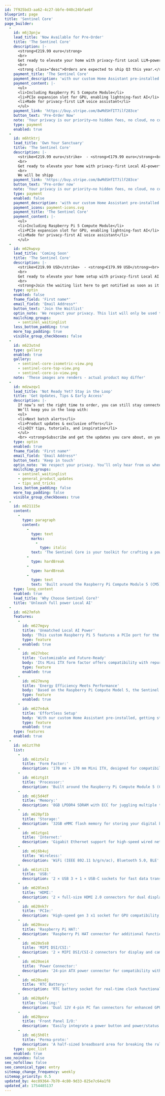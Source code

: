 ```yaml
---
id: 7f925bd3-aa62-4c27-bbfe-040c24bfae6f
blueprint: page
title: 'Sentinel Core'
page_builder:
  -
    id: m6j3pnjw
    lead_title: 'Now Available for Pre-Order'
    title: 'The Sentinel Core'
    description: |-
      <strong>€219.99 euro</strong>
      <br>
      Get ready to elevate your home with privacy-first Local LLM—powerful, private, and built for creators. The first batch is <span>limited</span>, and once they’re gone, we’re moving back to a waitlist—don’t miss out!<br>
      <br>
      <strong class="desc">Orders are expected to ship Q3 this year.</strong>
    payment_title: 'The Sentinel Core'
    payment_description: 'with our custom Home Assistant pre-installed'
    payment_content: |-
      <ul>
      <li>Including Raspberry Pi 5 Compute Module</li>
      <li>PCIe expansion slot for GPU, enabling lightning-fast AI</li>
      <li>Made for privacy-first LLM voice assistant</li>
      </ul>
    payment_link: 'https://buy.stripe.com/8wMdSHfIT7ilf283ce'
    button_text: 'Pre-Order Now'
    note: 'Your privacy is our priority—no hidden fees, no cloud, no compromises.<br>Shipping calculated at checkout. International shipping available.'
    type: payment
    enabled: true
  -
    id: m6htktrj
    lead_title: 'Own Your Sanctuary'
    title: 'The Sentinel Core'
    description: |-
      <strike>€219.99 euro</strike>  - <strong>€179.99 euro</strong><br>
      <br>
      Get ready to elevate your home with privacy-first Local AI—powerful, private, and built for creators. The first batch is <span>limited</span>, and once they’re gone, we’re moving back to a waitlist—don’t miss out!<br>
      <br>
      We will be shipp
    payment_link: 'https://buy.stripe.com/8wMdSHfIT7ilf283ce'
    button_text: 'Pre-order now'
    note: 'Your privacy is our priority—no hidden fees, no cloud, no compromises.<br>Shipping calculated at checkout. International shipping available.'
    type: payment
    enabled: false
    payment_description: 'with our custom Home Assistant pre-installed'
    payment_icons: payment-icons.svg
    payment_title: 'The Sentinel Core'
    payment_content: |-
      <ul>
      <li>Including Raspberry Pi 5 Compute Module</li>
      <li>PCIe expansion slot for GPU, enabling lightning-fast AI</li>
      <li>Made for privacy-first AI voice assistant</li>
      </ul>
  -
    id: m62kwpvp
    lead_title: 'Coming Soon'
    title: 'The Sentinel Core'
    description: |-
      <strike>€219.99 USD</strike>  - <strong>€179.99 USD</strong><br>
      <br>
      Get ready to elevate your home setup with privacy-first Local AI. The Sentinel Core is <span>almost here</span>, and our first batch will be <span>limited.</span> Once the first batch sells out, we’ll move back to waitlist mode—don’t miss out!<br>
      <br>
      <strong>Join the waiting list here to get notified as soon as it’s available.</strong>
    type: optin
    enabled: false
    fname_field: 'First name*'
    email_field: 'Email Address*'
    button_text: 'Join the Waitlist'
    optin_note: 'We respect your privacy. This list will only be used to notify you when the Sentinel Core becomes available—no spam, no exceptions.'
    mailchimp_groups:
      - sentinel_waitinglist
    less_bottom_padding: true
    more_top_padding: true
    visible_group_checkboxes: false
  -
    id: m623utnd
    type: gallery
    enabled: true
    gallery:
      - sentinel-core-isometric-view.png
      - sentinel-core-top-view.png
      - sentinel-core-io-view.png
    note: 'These images are renders - actual product may differ'
  -
    id: mdzwzqv1
    lead_title: 'Not Ready Yet? Stay in the Loop'
    title: 'Get Updates, Tips & Early Access'
    description: |-
      If now’s not the right time to order, you can still stay connected.
      We’ll keep you in the loop with:
      <ul>
      <li>Next batch alerts</li>
      <li>Product updates & exclusive offers</li>
      <li>DIY tips, tutorials, and inspiration</li>
      </ul>
      <br> <strong>Subscribe and get the updates you care about, on your terms.</strong>
    type: optin
    enabled: true
    fname_field: 'First name*'
    email_field: 'Email Address*'
    button_text: 'Keep in touch'
    optin_note: 'We respect your privacy. You’ll only hear from us when it matters. No noise. No nonsense. Unsub whenever you want.'
    mailchimp_groups:
      - sentinel_waitinglist
      - general_product_updates
      - tips_and_tricks
    less_bottom_padding: false
    more_top_padding: false
    visible_group_checkboxes: true
  -
    id: m621115e
    content:
      -
        type: paragraph
        content:
          -
            type: text
            marks:
              -
                type: italic
            text: 'The Sentinel Core is your toolkit for crafting a powerful, private, and fully autonomous home. Designed with creators in mind, it gives you the freedom to innovate, reclaim control, and safeguard your sanctuary.'
          -
            type: hardBreak
          -
            type: hardBreak
          -
            type: text
            text: 'Built around the Raspberry Pi Compute Module 5 (CM5) and equipped with a PCIe slot for GPU compatibility, it provides the horsepower for lightning-fast large language models (LLMs) computation. All while maintaining the energy efficiency and sleek form factor you expect.'
    type: long_content
    enabled: true
    lead_title: 'Why Choose Sentinel Core?'
    title: 'Unleash full power Local AI'
  -
    id: m627mfoh
    features:
      -
        id: m627mgvy
        title: 'Unmatched Local AI Power'
        body: 'This custom Raspberry Pi 5 features a PCIe port for the GPU of your choice, unlocking full-power large language model (LLM) computation. Experience lightning-fast, privacy-first, local AI voice assistance, with unmatched power.'
        type: feature
        enabled: true
      -
        id: m627nboc
        title: 'Customizable and Future-Ready'
        body: 'Its Mini ITX form factor offers compatibility with repurposed PC components, giving you the freedom to customize and upgrade as needed—while maintaining a premium, compact build.'
        type: feature
        enabled: true
      -
        id: m627mvng
        title: 'Energy Efficiency Meets Performance'
        body: 'Based on the Raspberry Pi Compute Model 5, the Sentinel Core delivers exceptional energy efficiency without sacrificing capability.'
        type: feature
        enabled: true
      -
        id: m627n4uk
        title: 'Effortless Setup'
        body: 'With our custom Home Assistant pre-installed, getting started is seamless—for beginners and experienced DIY enthusiasts.'
        type: feature
        enabled: true
    type: features
    enabled: true
  -
    id: m61zt7h0
    list:
      -
        id: m61ztelz
        title: 'Form Factor:'
        description: '170 mm × 170 mm Mini ITX, designed for compatibility with PC cases and components.'
      -
        id: m61ztg1t
        title: 'Processor:'
        description: 'Built around the Raspberry Pi Compute Module 5 (CM5), combining peak efficiency with a rock-solid ecosystem.'
      -
        id: m6j5d4df
        title: 'Memory:'
        description: '8GB LPDDR4 SDRAM with ECC for juggling multiple tasks without dropping the ball.'
      -
        id: m620pf1b
        title: 'Storage:'
        description: '32GB eMMC flash memory for storing your digital brains.'
      -
        id: m61ztgo1
        title: 'Internet:'
        description: 'Gigabit Ethernet support for high-speed wired networking.'
      -
        id: m6j6b4uj
        title: 'Wireless:'
        description: 'WiFi (IEEE 802.11 b/g/n/ac), Bluetooth 5.0, BLE'
      -
        id: m61zti21
        title: 'USB:'
        description: '2 × USB 3 + 1 × USB-C sockets for fast data transfer and device connectivity.'
      -
        id: m620lms3
        title: 'HDMI:'
        description: '2 × full-size HDMI 2.0 connectors for dual display support.'
      -
        id: m620nk7r
        title: 'PCIe:'
        description: 'High-speed gen 3 x1 socket for GPU compatibility, unlocking advanced local AI capabilities.'
      -
        id: m620nxcv
        title: 'Raspberry Pi HAT:'
        description: 'Raspberry Pi HAT connector for additional functionality.'
      -
        id: m620o5s8
        title: 'MIPI DSI/CSI:'
        description: '2 × MIPI DSI/CSI-2 connectors for display and camera integration.'
      -
        id: m620oei4
        title: 'Power Connector:'
        description: '24-pin ATX power connector for compatibility with standard PC power supplies.'
      -
        id: m620ox8j
        title: 'RTC Battery:'
        description: 'RTC battery socket for real-time clock functionality.'
      -
        id: m620p6fv
        title: 'Cooling:'
        description: 'Dual 12V 4-pin PC fan connectors for enhanced GPU cooling performance.'
      -
        id: m620pnvv
        title: 'Front Panel I/O:'
        description: 'Easily integrate a power button and power/status LEDs for streamlined user operation.'
      -
        id: m6j5h0lt
        title: 'Perma-proto:'
        description: 'A half-sized breadboard area for breaking the rules and building the impossible.'
    type: spec_list
    enabled: true
seo_noindex: false
seo_nofollow: false
seo_canonical_type: entry
sitemap_change_frequency: weekly
sitemap_priority: 0.5
updated_by: 4ec89364-7b70-4c80-9d33-825e7c64a1f8
updated_at: 1754485137
---
```

